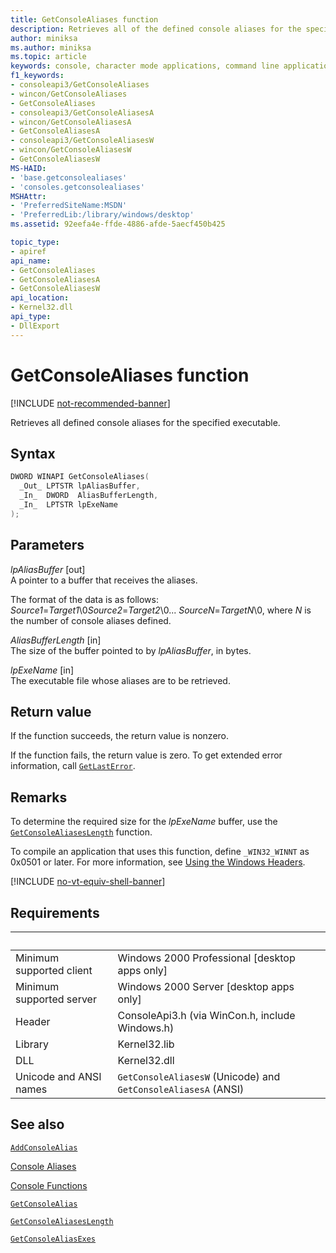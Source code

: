 ```yaml
---
title: GetConsoleAliases function
description: Retrieves all of the defined console aliases for the specified executable.
author: miniksa
ms.author: miniksa
ms.topic: article
keywords: console, character mode applications, command line applications, terminal applications, console api
f1_keywords:
- consoleapi3/GetConsoleAliases
- wincon/GetConsoleAliases
- GetConsoleAliases
- consoleapi3/GetConsoleAliasesA
- wincon/GetConsoleAliasesA
- GetConsoleAliasesA
- consoleapi3/GetConsoleAliasesW
- wincon/GetConsoleAliasesW
- GetConsoleAliasesW
MS-HAID:
- 'base.getconsolealiases'
- 'consoles.getconsolealiases'
MSHAttr:
- 'PreferredSiteName:MSDN'
- 'PreferredLib:/library/windows/desktop'
ms.assetid: 92eefa4e-ffde-4886-afde-5aecf450b425

topic_type:
- apiref
api_name:
- GetConsoleAliases
- GetConsoleAliasesA
- GetConsoleAliasesW
api_location:
- Kernel32.dll
api_type:
- DllExport
---
```


# GetConsoleAliases function

[!INCLUDE [not-recommended-banner](./includes/not-recommended-banner.md)]

Retrieves all defined console aliases for the specified executable.

## Syntax

```C
DWORD WINAPI GetConsoleAliases(
  _Out_ LPTSTR lpAliasBuffer,
  _In_  DWORD  AliasBufferLength,
  _In_  LPTSTR lpExeName
);
```

## Parameters

*lpAliasBuffer* \[out\]  
A pointer to a buffer that receives the aliases.

The format of the data is as follows: *Source1*=*Target1*\\0*Source2*=*Target2*\\0... *SourceN*=*TargetN*\\0, where *N* is the number of console aliases defined.

*AliasBufferLength* \[in\]  
The size of the buffer pointed to by *lpAliasBuffer*, in bytes.

*lpExeName* \[in\]  
The executable file whose aliases are to be retrieved.

## Return value

If the function succeeds, the return value is nonzero.

If the function fails, the return value is zero. To get extended error information, call [`GetLastError`](https://msdn.microsoft.com/library/windows/desktop/ms679360).

## Remarks

To determine the required size for the *lpExeName* buffer, use the [`GetConsoleAliasesLength`](getconsolealiaseslength.md) function.

To compile an application that uses this function, define `_WIN32_WINNT` as 0x0501 or later. For more information, see [Using the Windows Headers](https://msdn.microsoft.com/library/windows/desktop/aa383745).

[!INCLUDE [no-vt-equiv-shell-banner](./includes/no-vt-equiv-shell-banner.md)]

## Requirements

| &nbsp; | &nbsp; |
|-|-|
| Minimum supported client | Windows 2000 Professional \[desktop apps only\] |
| Minimum supported server | Windows 2000 Server \[desktop apps only\] |
| Header | ConsoleApi3.h (via WinCon.h, include Windows.h) |
| Library | Kernel32.lib |
| DLL | Kernel32.dll |
| Unicode and ANSI names | `GetConsoleAliasesW` (Unicode) and `GetConsoleAliasesA` (ANSI) |

## See also

[`AddConsoleAlias`](addconsolealias.md)

[Console Aliases](console-aliases.md)

[Console Functions](console-functions.md)

[`GetConsoleAlias`](getconsolealias.md)

[`GetConsoleAliasesLength`](getconsolealiaseslength.md)

[`GetConsoleAliasExes`](getconsolealiasexes.md)
